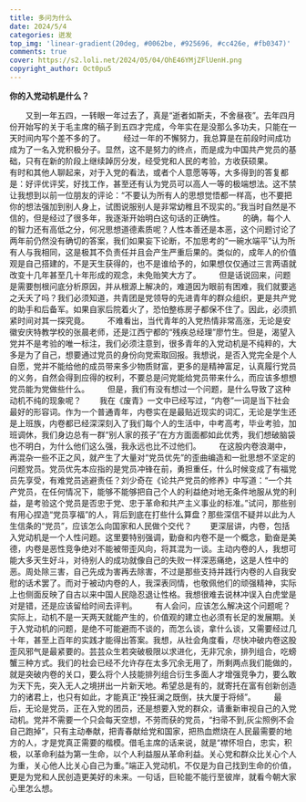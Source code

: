 ```yaml
---
title: 多问为什么
date: 2024/5/4
categories: 迸发
top_img: 'linear-gradient(20deg, #0062be, #925696, #cc426e, #fb0347)'
comments: true
cover: https://s2.loli.net/2024/05/04/OhE46YMjZFlUenH.png
copyright_author: Oct0pu5
---
```


**你的入党动机是什么？**

&ensp;&ensp;&ensp;&ensp;又到一年五四，一转眼一年过去了，真是“逝者如斯夫，不舍昼夜”。去年四月份开始写的关于毛主席的稿子到五四才完成，今年实在是没那么多功夫，只能在一天时间内写个差不多的了。
&ensp;&ensp;&ensp;&ensp;经过一年的不懈努力，我总算是在前段时间成功成为了一名入党积极分子。显然，这不是努力的终点，而是成为中国共产党员的基础，只有在新的阶段上继续踔厉分发，经受党和人民的考验，方收获硕果。
&ensp;&ensp;&ensp;&ensp;有时和其他人聊起来，对于入党的看法，或者个人意愿等等，大多得到的答复都是：好评优评奖，好找工作，甚至还有认为党员可以高人一等的极端想法。这不禁让我想到以前一位朋友的评论：“不要认为所有人的思想觉悟都一样高，也不要把你的想法强加到别人身上，试图说服别人是非常幼稚且不现实的。”我当时自然是不信的，但是经过了很多年，我逐渐开始明白这句话的正确性。
&ensp;&ensp;&ensp;&ensp;的确，每个人的智力还有高低之分，何况思想道德素质呢？人性本善还是本恶，这个问题讨论了两年前仍然没有确切的答案，我们如果妄下论断，不加思考的“一碗水端平”认为所有人与我相同，这是极其不负责任并且会产生严重后果的。类似的，成年人的价值观是自己搭建的，不是天生获得的，也不是谁给予的，如果想仅仅通过三言两语就改变十几年甚至几十年形成的观念，未免贻笑大方了。
&ensp;&ensp;&ensp;&ensp;但是话说回来，问题是需要刨根问底分析原因，并从根源上解决的，难道因为眼前有困难，我们就要逃之夭夭了吗？我们必须知道，共青团是党领导的先进青年的群众组织，更是共产党的助手和后备军。如果自家后院着火了，恐怕整栋房子都保不住了。因此，必须抓紧时间对其一探究竟。
&ensp;&ensp;&ensp;&ensp;不难看出，当代青年的入党热情非常高涨，无论是安徽安庆特教学校的张晨老师，还是江西宁都的“残疾总经理”廖竹生。但是，渴望入党并不是考验的唯一标注，我们必须注意到，很多青年的入党动机是不纯粹的，大多是为了自己，想要通过党员的身份向党索取回报。我想说，是否入党完全是个人自愿，党并不能给他的成员带来多少物质财富，更多的是精神富足，认真履行党员的义务，自然会得到应得的权利，不要总是问党能给党员带来什么，而应该多想想党员能为党做些什么。
&ensp;&ensp;&ensp;&ensp;但是，我们有没有想过一个问题，是什么导致了这种动机不纯的现象呢？
&ensp;&ensp;&ensp;&ensp;我在《废青》一文中已经写过，“内卷”一词是当下社会最好的形容词。作为一个普通青年，内卷实在是最贴近现实的词汇，无论是学生还是上班族，内卷都已经深深刻入了我们每个人的生活中，中考高考，毕业考验，加班调休，我们身边总有一群“别人家的孩子”在方方面面都如此优秀，我们想破脑袋也不明白，为什么他们这么强，我永远也比不过他们。
&ensp;&ensp;&ensp;&ensp;在这股内卷浪潮中，再混杂一些不正之风，就产生了大量对“党员优先”的歪曲编造和一批思想不坚定的问题党员。党员优先本应指的是党员冲锋在前，勇担重任，什么时候变成了有福党员先享受，有难党员逃避责任？刘少奇在《论共产党员的修养》中写道：“一个共产党员，在任何情况下，能够不能够把自己个人的利益绝对地无条件地服从党的利益，是考验这个党员是否忠于党、忠于革命和共产主义事业的标准。”试问，那些别有用心捏造“党员享福”的人，背后到底在打些什么算盘？那些深信不疑并以此为人生信条的“党员”，应该怎么向国家和人民做个交代？
&ensp;&ensp;&ensp;&ensp;更深层讲，内卷，包括入党动机是一个人性问题。这里要特别强调，勤奋和内卷不是一个概念，勤奋是美德，内卷是恶性竞争绝对不能被带歪风向，将其混为一谈。主动内卷的人，我想可能大多天生好斗，对待别人的成功就像自己的失败一样深恶痛绝，这是人性中的恶。周处除三害，自己先成为害再去除害，不过是那些支持并践行内卷的人自我安慰的话术罢了。而对于被动内卷的人，我深表同情，也敬佩他们的顽强精神，实际上也侧面反映了自古以来中国人民隐忍退让性格。我想很难去说林冲误入白虎堂是对是错，还是应该留给时间去评判。
&ensp;&ensp;&ensp;&ensp;有人会问，应该怎么解决这个问题呢？实际上，动机不是一天两天就能产生的，价值观的建立也必须有长足的发展期。关于入党动机的问题，是绝不可能避而不谈的，而怎么谈，拿什么谈，又需要经过几十年，甚至上百年的实践才能得出答案。我想，从社会角度看，尽快冲破内卷这股歪风邪气是最紧要的。芸芸众生若突破极限以求进化，无非冗余，排列组合，吃螃蟹三种方式。我们的社会已经不允许存在太多冗余无用了，所剩两点我们能做的，就是突破内卷的关口，要么将个人技能排列组合衍生多面人才增强竞争力，要么敢为天下先，突入无人之境拼出一片新天地。希望总是有的，就寄托在富有创新创造力的诸君上，也只有如此，才能真正“挽狂澜之既倒，扶大厦于将倾”。
&ensp;&ensp;&ensp;&ensp;最后，无论是党员，正在入党的团员，还是想要入党的群众，请重新审视自己的入党动机。党并不需要一个只会每天空想，不劳而获的党员，“扫帚不到,灰尘照例不会自己跑掉”，只有主动奉献，把青春献给党和国家，把热血燃烧在人民最需要的地方的人，才是党真正需要的楷模。借毛主席的话来说，就是“襟怀坦白，忠实，积极，以革命利益为第一生命，以个人利益服从革命利益。关心党和群众比关心个人为重，关心他人比关心自己为重。”端正入党动机，不仅是为自己找到生命的价值，更是为党和人民创造更美好的未来。一句话，巨轮能不能行至彼岸，就看今朝大家心里怎么想。
